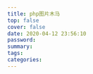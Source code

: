 ```yaml
---
title: php图片木马
top: false
cover: false
date: 2020-04-12 23:56:10
password:
summary:
tags:
categories:
---
```

